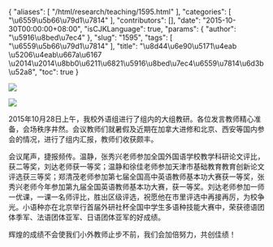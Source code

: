 {
    "aliases": [
        "/html/research/teaching/1595.html"
    ],
    "categories": [
        "\u6559\u5b66\u79d1\u7814"
    ],
    "contributors": [],
    "date": "2015-10-30T00:00:00+08:00",
    "isCJKLanguage": true,
    "params": {
        "author": "\u5916\u8bed\u7ec4"
    },
    "slug": "1595",
    "tags": [
        "\u6559\u5b66\u79d1\u7814"
    ],
    "title": "\u8d44\u6e90\u5171\u4eab \u5206\u4eab\u667a\u6167  \u2014\u2014\u8bb0\u6211\u6821\u5916\u8bed\u7ec4\u6559\u7814\u6d3b\u52a8",
    "toc": true
}

![](https://cdn.tfls.online/mirror/full/2d60541b1913379b0c6a50c008d3b6e13daf7bcd.jpg)




![](https://cdn.tfls.online/mirror/full/17638c9d7e2edef4187d79f134cd10fc784fa554.jpg)






2015年10月28日上午，我校外语组进行了组内的大组教研。各位发言教师精心准备，会场秩序井然。会议教师们就暑假及近期在加拿大进修和北京、西安等国内参会的情况，进行了组内汇报，教师们收获颇丰。




会议尾声，捷报频传。温静，张秀兴老师参加全国外国语学校教学科研论文评比，获二等奖，刘达老师获一等奖；温静和徐佳老师参加天津市基础教育教育创新论文评选获三等奖；郑清茂老师参加第七届全国高中英语教师基本功大赛获一等奖，张秀兴老师今年参加第九届全国英语教师基本功大赛，获一等奖。刘达老师参加一师一优课，一课一名师评比，胜出区级评选，祝愿他在市里评选中再接再厉，为校争光。小语种亦在北京举行首届外研社杯全国中学生多语种技能大赛中，荣获德语团体季军、法语团体亚军、日语团体亚军的好成绩。




辉煌的成绩不会使我们小外教师止步不前，我们会加倍努力，共创佳绩！






